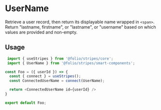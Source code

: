 # UserName

Retrieve a user record, then return its displayable name wrapped in `<span>`. Return "lastname, firstname", or "lastname", or "username" based on which values are provided and non-empty.

## Usage

```js
 import { useStripes } from '@folio/stripes/core';
 import { UserName } from '@folio/stripes/smart-components';

const Foo = ({ userId }) => {
  const { connect } = useStripes();
  const ConnectedUserName = connect(UserName);

  return <ConnectedUserName id={userId} />
}

export default Foo;
```

